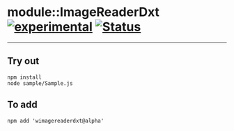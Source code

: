 
# module::ImageReaderDxt [![experimental](https://img.shields.io/badge/stability-experimental-orange.svg)](https://github.com/emersion/stability-badges#experimental) [![Status](https://github.com/Wandalen/wImageReaderDxt/workflows/Test/badge.svg)](https://github.com/Wandalen/wImageReaderDxt/actions?query=workflow%3ATest)

___

## Try out
```
npm install
node sample/Sample.js
```

## To add
```
npm add 'wimagereaderdxt@alpha'
```

